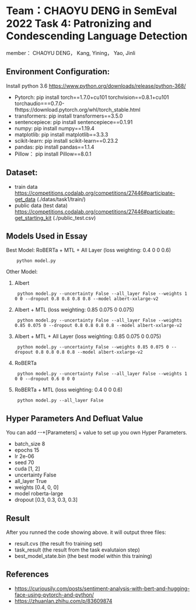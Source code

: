 # Team：CHAOYU DENG in SemEval 2022 Task 4: Patronizing and Condescending Language Detection
member： CHAOYU DENG， Kang, Yining， Yao, Jinli

## Environment Configuration:
Install python 3.6
https://www.python.org/downloads/release/python-368/

- Pytorch: pip install torch==1.7.0+cu101 torchvision==0.8.1+cu101 torchaudio===0.7.0-fhttps://download.pytorch.org/whl/torch_stable.html
- transformers:  pip install transformers==3.5.0
- sentencepiece:  pip install sentencepiece==0.1.91
- numpy:  pip install numpy==1.19.4
- matplotlib:  pip install matplotlib==3.3.3
- scikit-learn:  pip install scikit-learn==0.23.2
- pandas:  pip install pandas==1.1.4
- Pillow： pip install Pillow==8.0.1

## Dataset:
- train data https://competitions.codalab.org/competitions/27446#participate-get_data (./datas/task1/train/)
- public data (test data) https://competitions.codalab.org/competitions/27446#participate-get_starting_kit (./public_test.csv)

## Models Used in Essay

Best Model: RoBERTa + MTL + All Layer (loss weighting: 0.4 0 0 0.6)

        python model.py

Other Model:
1. Albert

        python model.py --uncertainty False --all_layer False --weights 1 0 0 --dropout 0.8 0.8 0.8 0.8 --model albert-xxlarge-v2

2. Albert + MTL (loss weighting: 0.85 0.075 0 0.075)

        python model.py --uncertainty False --all_layer False --weights 0.85 0.075 0 --dropout 0.8 0.8 0.8 0.8 --model albert-xxlarge-v2
4. Albert + MTL + All Layer (loss weighting: 0.85 0.075 0 0.075)

        python model.py --uncertainty False --weights 0.85 0.075 0 --dropout 0.8 0.8 0.8 0.8 --model albert-xxlarge-v2
6. RoBERTa

        python model.py --uncertainty False --all_layer False --weights 1 0 0 --dropout 0.6 0 0 0 
8. RoBERTa + MTL (loss weighting: 0.4 0 0 0.6)

        python model.py --all_layer False

## Hyper Parameters And Defluat Value
You can add --+[Parameters] + value to set up you own Hyper Parameters.
- batch_size 8
- epochs 15
- lr 2e-06
- seed 70
- cuda [1, 2]
- uncertainty False
- all_layer True
- weights [0.4, 0, 0]
- model roberta-large
- dropout [0.3, 0.3, 0.3, 0.3]

## Result
After you runned the code showing above. it will output three files:
- result.cvs (the result fro training set)
- task_result (the result from the task evalutaion step)
- best_model_state.bin (the best model within this training)

## References

- https://curiousily.com/posts/sentiment-analysis-with-bert-and-hugging-face-using-pytorch-and-python/
- https://zhuanlan.zhihu.com/p/83609874

